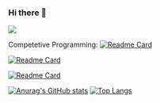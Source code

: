 ### Hi there 👋

![](https://komarev.com/ghpvc/?username=C-FWES)

Competetive Programming:
[![Readme Card](https://github-readme-stats.vercel.app/api/pin/?username=C-FWES&repo=CCC-Solutions)](https://github.com/anuraghazra/github-readme-stats)


[![Readme Card](https://github-readme-stats.vercel.app/api/pin/?username=C-FWES&repo=HackerRank-Solutions)](https://github.com/anuraghazra/github-readme-stats)


[![Readme Card](https://github-readme-stats.vercel.app/api/pin/?username=C-FWES&repo=Leetcode-Solutions)](https://github.com/anuraghazra/github-readme-stats)

[![Anurag's GitHub stats](https://github-readme-stats.vercel.app/api?username=C-FWES&theme=cobalt)](https://github.com/anuraghazra/github-readme-stats)
[![Top Langs](https://github-readme-stats.vercel.app/api/top-langs/?username=C-FWES&theme=cobalt)](https://github.com/anuraghazra/github-readme-stats)

<!--
**C-FWES/C-FWES** is a ✨ _special_ ✨ repository because its `README.md` (this file) appears on your GitHub profile.

Here are some ideas to get you started:

- 🔭 I’m currently working on ...
- 🌱 I’m currently learning ...
- 👯 I’m looking to collaborate on ...
- 🤔 I’m looking for help with ...
- 💬 Ask me about ...
- 📫 How to reach me: ...
- 😄 Pronouns: ...
- ⚡ Fun fact: ...
-->

